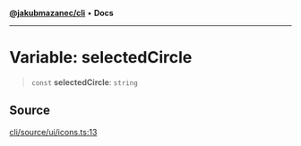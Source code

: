 [**@jakubmazanec/cli**](../../../README.md) • **Docs**

---

# Variable: selectedCircle

> `const` **selectedCircle**: `string`

## Source

[cli/source/ui/icons.ts:13](https://github.com/jakubmazanec/js-tools/blob/7be96c9bc335915647cfe729050b17fe2580309a/packages/cli/source/ui/icons.ts#L13)
